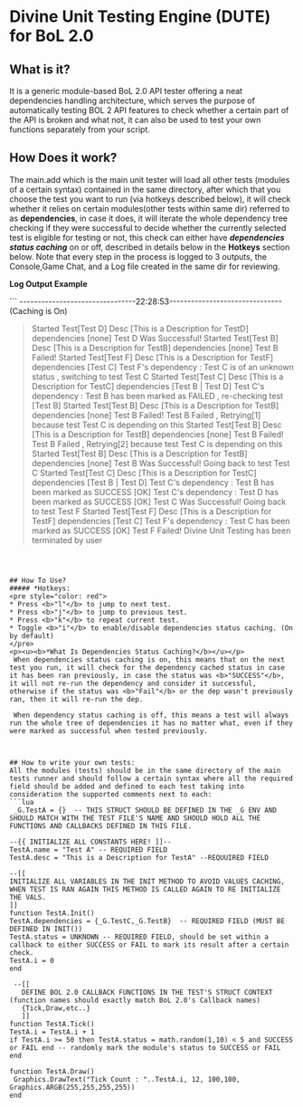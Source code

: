 # Divine Unit Testing Engine (DUTE) for BoL 2.0

## What is it?

It is a generic module-based BoL 2.0 API tester offering a neat dependencies handling architecture, which serves the purpose of automatically testing BOL 2 API features to check whether a certain part of the API is broken and what not, it can also be used to test your own functions separately from your script.


## How Does it work?
The main.add which is the main unit tester will load all other tests (modules of a certain syntax) contained in the same directory, after which that you choose the test you want to run (via hotkeys described below), it will check whether it relies on certain modules(other tests within same dir) referred to as <b>dependencies</b>, in case it does, it will iterate the whole dependency tree checking if they were successful to decide whether the currently selected test is eligible for testing or not, this check can either have ***dependencies status caching*** on or off, described in details below in the <b>Hotkeys</b> section below.
Note that every step in the process is logged to 3 outputs, the Console,Game Chat, and a Log file created in the same dir for reviewing.

<p><b>Log Output Example</b></p>
```
--------------------------------22:28:53-------------------------------
(Caching is On)


>Started Test[Test D] Desc [This is a Description for TestD] dependencies [none]
>Test D Was Successful!
>Started Test[Test B] Desc [This is a Description for TestB] dependencies [none]
>Test B Failed!
>Started Test[Test F] Desc [This is a Description for TestF] dependencies [Test C]
>Test F's dependency : Test C is of an unknown status , switching to test Test C
>Started Test[Test C] Desc [This is a Description for TestC] dependencies [Test B | Test D]
>Test C's dependency : Test B has been marked as FAILED , re-checking test [Test B]
>Started Test[Test B] Desc [This is a Description for TestB] dependencies [none]
>Test B Failed!
>Test B Failed , Retrying[1] because test Test C is depending on this
>Started Test[Test B] Desc [This is a Description for TestB] dependencies [none]
>Test B Failed!
>Test B Failed , Retrying[2] because test Test C is depending on this
>Started Test[Test B] Desc [This is a Description for TestB] dependencies [none]
>Test B Was Successful!
>Going back to test Test C
>Started Test[Test C] Desc [This is a Description for TestC] dependencies [Test B | Test D]
>Test C's dependency : Test B has been marked as SUCCESS [OK]
>Test C's dependency : Test D has been marked as SUCCESS [OK]
>Test C Was Successful!
>Going back to test Test F
>Started Test[Test F] Desc [This is a Description for TestF] dependencies [Test C]
>Test F's dependency : Test C has been marked as SUCCESS [OK]
>Test F Failed!
>Divine Unit Testing has been terminated by user
```



## How To Use?
##### *Hotkeys:
<pre style="color: red">
* Press <b>"l"</b> to jump to next test.
* Press <b>"j"</b> to jump to previous test.
* Press <b>"k"</b> to repeat current test.
* Toggle <b>"i"</b> to enable/disable dependencies status caching. (On by default)
</pre>
<p><u><b>*What Is Dependencies Status Caching?</b></u></p>
 When dependencies status caching is on, this means that on the next test you run, it will check for the dependency cached status in case it has been ran previously, in case the status was <b>"SUCCESS"</b>, it will not re-run the dependency and consider it successful, otherwise if the status was <b>"Fail"</b> or the dep wasn't previously ran, then it will re-run the dep.
 
 When dependency status caching is off, this means a test will always run the whole tree of dependencies it has no matter what, even if they were marked as successful when tested previously.


 
## How to write your own tests:
All the modules (tests) should be in the same directory of the main tests runner and should follow a certain syntax where all the required field should be added and defined to each test taking into consideration the supported comments next to each:
```lua
 _G.TestA = {}  -- THIS STRUCT SHOULD BE DEFINED IN THE _G ENV AND SHOULD MATCH WITH THE TEST FILE'S NAME AND SHOULD HOLD ALL THE FUNCTIONS AND CALLBACKS DEFINED IN THIS FILE.

--{{ INITIALIZE ALL CONSTANTS HERE! ]]--
TestA.name = "Test A" -- REQUIRED FIELD
TestA.desc = "This is a Description for TestA" --REQUUIRED FIELD

--[[
INITIALIZE ALL VARIABLES IN THE INIT METHOD TO AVOID VALUES CACHING, WHEN TEST IS RAN AGAIN THIS METHOD IS CALLED AGAIN TO RE INITIALIZE THE VALS.
]]
function TestA.Init()
TestA.dependencies = {_G.TestC,_G.TestB}  -- REQUIRED FIELD (MUST BE DEFINED IN INIT())
TestA.status = UNKNOWN -- REQUIRED FIELD, should be set within a callback to either SUCCESS or FAIL to mark its result after a certain check.
TestA.i = 0
end

 --[[
   DEFINE BOL 2.0 CALLBACK FUNCTIONS IN THE TEST'S STRUCT CONTEXT (function names should exactly match BoL 2.0's Callback names)
   {Tick,Draw,etc..} 
   ]]
function TestA.Tick()
TestA.i = TestA.i + 1
if TestA.i >= 50 then TestA.status = math.random(1,10) < 5 and SUCCESS or FAIL end -- randomly mark the module's status to SUCCESS or FAIL
end

function TestA.Draw()
 Graphics.DrawText("Tick Count : "..TestA.i, 12, 100,100, Graphics.ARGB(255,255,255,255))
end



```
